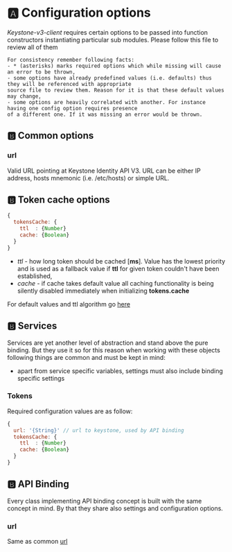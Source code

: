 # :a: Configuration options

*Keystone-v3-client* requires certain options to be passed into function constructors instantiating particular
sub modules. Please follow this file to review all of them

    For consistency remember following facts:
    - * (asterisks) marks required options which while missing will cause an error to be thrown,
    - some options have already predefined values (i.e. defaults) thus they will be referenced with appropriate
    source file to review them. Reason for it is that these default values may change,
    - some options are heavily correlated with another. For instance having one config option requires presence
    of a different one. If it was missing an error would be thrown.

## :b: Common options

### url <a name="common.url"></a>

Valid URL pointing at Keystone Identity API V3. URL can be either IP address,
hosts mnemonic (i.e. /etc/hosts) or simple URL.

## :b: Token cache options

```javascript
{
  tokensCache: {
    ttl  : {Number}
    cache: {Boolean}
  }
}
```

- *ttl*  - how long token should be cached [**ms**]. Value has the lowest
priority and is used as a fallback value if **ttl** for given token couldn't have been
established,
- *cache* - if cache takes default value all caching functionality is being
silently disabled immediately when initializing **tokens.cache**

For default values and ttl algorithm go [here](../lib/services/tokens.cache.js)

## :b: Services

Services are yet another level of abstraction and stand above the pure binding.
But they use it so for this reason when working with these objects following things
are common and must be kept in mind:
* apart from service specific variables, settings must also include binding
specific settings

### Tokens

Required configuration values are as follow:
```javascript
{
  url: '{String}' // url to keystone, used by API binding
  tokensCache: {
    ttl  : {Number}
    cache: {Boolean}
  }
}
```

## :b: API Binding

Every class implementing API binding concept is built with the same concept in mind.
By that they share also settings and configuration options.

### url

Same as common [url](common.url)
